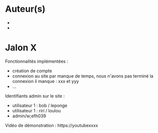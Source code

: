 # Auteur(s)
- <NOM prenom>
- <NOM prenom>

# Jalon X

<description>

Fonctionnalités implémentées :
- création de compte
- connexion au site
   par manque de temps, nous n'avons pas terminé la connexion
   il manque : xxx et yyy
- ...

Identifiants admin sur le site :
   - utilisateur 1 : bob / leponge
   - utilisateur 1 : riri / loulou
   - admin/w;efh039

Vidéo de démonstration : https://youtubexxxx